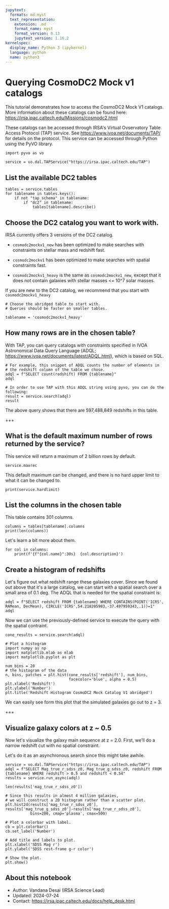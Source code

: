 ```yaml
---
jupytext:
  formats: md:myst
  text_representation:
    extension: .md
    format_name: myst
    format_version: 0.13
    jupytext_version: 1.16.2
kernelspec:
  display_name: Python 3 (ipykernel)
  language: python
  name: python3
---
```




# Querying CosmoDC2 Mock v1 catalogs

This tutorial demonstrates how to access the CosmoDC2 Mock V1 catalogs. More information about these catalogs can be found here: https://irsa.ipac.caltech.edu/Missions/cosmodc2.html

These catalogs can be accessed through IRSA's Virtual Ovservatory Table Access Protocol (TAP) service. See https://www.ivoa.net/documents/TAP/ for details on the protocol. This service can be accessed through Python using the PyVO library.

```{code-cell} ipython3
import pyvo as vo
```

```{code-cell} ipython3
service = vo.dal.TAPService("https://irsa.ipac.caltech.edu/TAP")
```

## List the available DC2 tables

```{code-cell} ipython3
tables = service.tables
for tablename in tables.keys():
    if not "tap_schema" in tablename:
        if "dc2" in tablename:
            tables[tablename].describe()
```

## Choose the DC2 catalog you want to work with.

IRSA currently offers 3 versions of the DC2 catalog.

* ``cosmodc2mockv1_new`` has been optimized to make searches with constraints on stellar mass and redshift fast.

* ``cosmodc2mockv1`` has been optimized to make searches with spatial constraints fast.

* ``cosmodc2mockv1_heavy`` is the same as ``cosmodc2mockv1_new``, except that it does not contain galaxies with stellar masses <= 10^7 solar masses.

If you are new to the DC2 catalog, we recommend that you start with ``cosmodc2mockv1_heavy``

```{code-cell} ipython3
# Choose the abridged table to start with.
# Queries should be faster on smaller tables.

tablename = 'cosmodc2mockv1_heavy'
```

## How many rows are in the chosen table?

With TAP, you can query catalogs with constraints specified in IVOA Astronomical Data Query Language (ADQL; https://www.ivoa.net/documents/latest/ADQL.html), which is based on SQL.

```{code-cell} ipython3
# For example, this snippet of ADQL counts the number of elements in
# the redshift column of the table we chose.
adql = f"SELECT count(redshift) FROM {tablename}"
adql
```

```{code-cell} ipython3
# In order to use TAP with this ADQL string using pyvo, you can do the following:
result = service.search(adql)
result
```

The above query shows that there are 597,488,849 redshifts in this table.

+++

## What is the default maximum number of rows returned by the service?

This service will return a maximum of 2 billion rows by default.

```{code-cell} ipython3
service.maxrec
```

This default maximum can be changed, and there is no hard upper limit to what it can be changed to.

```{code-cell} ipython3
print(service.hardlimit)
```

## List the columns in the chosen table

This table contains 301 columns.

```{code-cell} ipython3
columns = tables[tablename].columns
print(len(columns))
```

Let's learn a bit more about them.

```{code-cell} ipython3
for col in columns:
    print(f'{f"{col.name}":30s}  {col.description}')
```

## Create a histogram of redshifts

Let's figure out what redshift range these galaxies cover. Since we found out above that it's a large catalog, we can start with a spatial search over a small area of 0.1 deg. The ADQL that is needed for the spatial constraint is:

```{code-cell} ipython3
adql = f"SELECT redshift FROM {tablename} WHERE CONTAINS(POINT('ICRS', RAMean, DecMean), CIRCLE('ICRS',54.218205903,-37.497959343,.1))=1"
adql
```

Now we can use the previously-defined service to execute the query with the spatial contraint.

```{code-cell} ipython3
cone_results = service.search(adql)
```

```{code-cell} ipython3
# Plot a histogram
import numpy as np
import matplotlib.mlab as mlab
import matplotlib.pyplot as plt

num_bins = 20
# the histogram of the data
n, bins, patches = plt.hist(cone_results['redshift'], num_bins,
                            facecolor='blue', alpha = 0.5)
plt.xlabel('Redshift')
plt.ylabel('Number')
plt.title('Redshift Histogram CosmoDC2 Mock Catalog V1 abridged')
```

We can easily see form this plot that the simulated galaxies go out to z = 3.

+++

## Visualize galaxy colors at z ~ 0.5

Now let's visualize the galaxy main sequence at z = 2.0. First, we'll do a narrow redshift cut with no spatial constraint.

Let's do it as an asynchronous search since this might take awhile.

```{code-cell} ipython3
service = vo.dal.TAPService("https://irsa.ipac.caltech.edu/TAP")
adql = f"SELECT Mag_true_r_sdss_z0, Mag_true_g_sdss_z0, redshift FROM {tablename} WHERE redshift > 0.5 and redshift < 0.54"
results = service.run_async(adql)
```

```{code-cell} ipython3
len(results['mag_true_r_sdss_z0'])
```

```{code-cell} ipython3
# Since this results in almost 4 million galaxies,
# we will construct a 2D histogram rather than a scatter plot.
plt.hist2d(results['mag_true_r_sdss_z0'], results['mag_true_g_sdss_z0']-results['mag_true_r_sdss_z0'],
           bins=200, cmap='plasma', cmax=500)

# Plot a colorbar with label.
cb = plt.colorbar()
cb.set_label('Number')

# Add title and labels to plot.
plt.xlabel('SDSS Mag r')
plt.ylabel('SDSS rest-frame g-r color')

# Show the plot.
plt.show()
```

## About this notebook

 * Author: Vandana Desai (IRSA Science Lead)
 * Updated: 2024-07-24
 * Contact: https://irsa.ipac.caltech.edu/docs/help_desk.html
